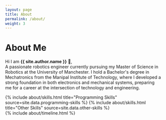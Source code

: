 ```yaml
---
layout: page
title: About
permalink: /about/
weight: 3
---
```


# **About Me**

Hi I am **{{ site.author.name }}** :wave:,<br>
A passionate robotics engineer currently pursuing my Master of Science in Robotics at the University of Manchester. I hold a Bachelor's degree in Mechatronics from the Manipal Institute of Technology, where I developed a strong foundation in both electronics and mechanical systems, preparing me for a career at the intersection of technology and engineering.

<div class="row">
{% include about/skills.html title="Programming Skills" source=site.data.programming-skills %}
{% include about/skills.html title="Other Skills" source=site.data.other-skills %}
</div>

<div class="row">
{% include about/timeline.html %}
</div>